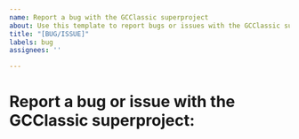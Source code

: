 ```yaml
---
name: Report a bug with the GCClassic superproject
about: Use this template to report bugs or issues with the GCClassic superproject.
title: "[BUG/ISSUE]"
labels: bug
assignees: ''

---
```


# Report a bug or issue with the GCClassic superproject:
<!--- STOP!  BEFORE YOU SUBMIT THIS ISSUE, PLEASE READ THE FOLLOWING: -->
<!--- -->
<!--- 1. If this is the first time you are submitting a GEOS-Chem issue via Github, we recommend that you first view -->
<!--- our tutorial videos at this link: https://www.youtube.com/c/geoschem -->
<!--- (a) Submitting GEOS-Chem issues on Github -->
<!--- (b) Subscribing to Github notifications -->
<!--- (c) Searching for GEOS-Chem issues and pull requests -->
<!--- --->
<!--- 2. Only report GCClassic superproject bugs or technical issues here.
<!--- To report a bug in the GEOS-Chem science codebase, start a discussion, -->
<!--- or ask a general question about GEOS-Chem, please post an issue on -->
<!--- the main GEOS-Chem repository at this link: -->
<!--- https://github.com/geoschem/geos-chem/issues/new/choose -->


